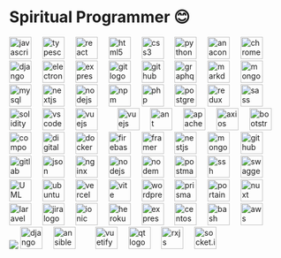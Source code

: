 # Spiritual Programmer 😊

<div align="left">
  <img src="https://cdn.jsdelivr.net/gh/devicons/devicon/icons/javascript/javascript-original.svg" height="40" alt="javascript logo"  />
  <img width="12" />
  <img src="https://cdn.jsdelivr.net/gh/devicons/devicon/icons/typescript/typescript-original.svg" height="40" alt="typescript logo"  />
  <img width="12" />
  <img src="https://cdn.jsdelivr.net/gh/devicons/devicon/icons/react/react-original.svg" height="40" alt="react logo"  />
  <img width="12" />
  <img src="https://cdn.jsdelivr.net/gh/devicons/devicon/icons/html5/html5-original.svg" height="40" alt="html5 logo"  />
  <img width="12" />
  <img src="https://cdn.jsdelivr.net/gh/devicons/devicon/icons/css3/css3-original.svg" height="40" alt="css3 logo"  />
  <img width="12" />
  <img src="https://cdn.jsdelivr.net/gh/devicons/devicon/icons/python/python-original.svg" height="40" alt="python logo"  />
  <img width="12" />
  <img src="https://cdn.jsdelivr.net/gh/devicons/devicon/icons/anaconda/anaconda-original.svg" height="40" alt="anaconda logo"  />
  <img width="12" />
  <img src="https://cdn.jsdelivr.net/gh/devicons/devicon/icons/chrome/chrome-original.svg" height="40" alt="chrome logo"  />
  <img width="12" />
  <img src="https://cdn.jsdelivr.net/gh/devicons/devicon/icons/django/django-plain.svg" height="40" alt="django logo"  />
  <img width="12" />
  <img src="https://cdn.jsdelivr.net/gh/devicons/devicon/icons/electron/electron-original.svg" height="40" alt="electron logo"  />
  <img width="12" />
  <img src="https://cdn.jsdelivr.net/gh/devicons/devicon/icons/express/express-original.svg" height="40" alt="express logo"  />
  <img width="12" />
  <img src="https://cdn.jsdelivr.net/gh/devicons/devicon/icons/git/git-original.svg" height="40" alt="git logo"  />
  <img width="12" />
  <img src="https://cdn.jsdelivr.net/gh/devicons/devicon/icons/github/github-original.svg" height="40" alt="github logo"  />
    <img width="12" />
  <img src="https://cdn.jsdelivr.net/gh/devicons/devicon/icons/graphql/graphql-plain.svg" height="40" alt="graphql logo"  />
  <img width="12" />
  <img src="https://cdn.jsdelivr.net/gh/devicons/devicon/icons/markdown/markdown-original.svg" height="40" alt="markdown logo"  />
  <img width="12" />
  <img src="https://cdn.jsdelivr.net/gh/devicons/devicon/icons/mongodb/mongodb-original.svg" height="40" alt="mongodb logo"  />
  <img width="12" />
  <img src="https://cdn.jsdelivr.net/gh/devicons/devicon/icons/mysql/mysql-original.svg" height="40" alt="mysql logo"  />
  <img width="12" />
  <img src="https://cdn.jsdelivr.net/gh/devicons/devicon/icons/nextjs/nextjs-original.svg" height="40" alt="nextjs logo"  />
  <img width="12" />
  <img src="https://cdn.jsdelivr.net/gh/devicons/devicon/icons/nodejs/nodejs-original.svg" height="40" alt="nodejs logo"  />
  <img width="12" />
  <img src="https://cdn.jsdelivr.net/gh/devicons/devicon/icons/npm/npm-original-wordmark.svg" height="40" alt="npm logo"  />
  <img width="12" />
  <img src="https://cdn.jsdelivr.net/gh/devicons/devicon/icons/php/php-original.svg" height="40" alt="php logo"  />
  <img width="12" />
  <img src="https://cdn.jsdelivr.net/gh/devicons/devicon/icons/postgresql/postgresql-original.svg" height="40" alt="postgresql logo"  />
  <img width="12" />
  <img src="https://cdn.jsdelivr.net/gh/devicons/devicon/icons/redux/redux-original.svg" height="40" alt="redux logo"  />
  <img width="12" />
  <img src="https://cdn.jsdelivr.net/gh/devicons/devicon/icons/sass/sass-original.svg" height="40" alt="sass logo"  />
  <img width="12" />
  <img src="https://cdn.jsdelivr.net/gh/devicons/devicon/icons/solidity/solidity-original.svg" height="40" alt="solidity logo"  />
  <img width="12" />
  <img src="https://cdn.jsdelivr.net/gh/devicons/devicon/icons/vscode/vscode-original.svg" height="40" alt="vscode logo"  />
  <img width="12" />
  <img src="https://cdn.jsdelivr.net/gh/devicons/devicon/icons/vuejs/vuejs-original.svg" height="40" alt="vuejs logo"  />
  <img width="12" />
   <img width="12" />
  <img src="https://cdn.jsdelivr.net/gh/devicons/devicon@latest/icons/angular/angular-original.svg" height="40" alt="vuejs logo"  />
  <img width="12" />
  <img src="https://cdn.jsdelivr.net/gh/devicons/devicon@latest/icons/antdesign/antdesign-original.svg"  height="40" alt="ant design logo" />
    <img width="12" />
  <img src="https://cdn.jsdelivr.net/gh/devicons/devicon@latest/icons/apache/apache-original.svg"  height="40" alt="apache logo" />
    <img width="12" />
            <img src="https://cdn.jsdelivr.net/gh/devicons/devicon@latest/icons/axios/axios-plain.svg"  height="40" alt="axios logo" />
            <img width="12" />
            <img src="https://cdn.jsdelivr.net/gh/devicons/devicon@latest/icons/bootstrap/bootstrap-original.svg"  height="40" alt="bootstrap logo"  />
            <img width="12" />
            <img src="https://cdn.jsdelivr.net/gh/devicons/devicon@latest/icons/composer/composer-original.svg"  height="40" alt="composer logo" />
    <img width="12" />
          <img src="https://cdn.jsdelivr.net/gh/devicons/devicon@latest/icons/digitalocean/digitalocean-original.svg"  height="40" alt="digital ocean logo"  />
  <img width="12" />
            <img src="https://cdn.jsdelivr.net/gh/devicons/devicon@latest/icons/docker/docker-original.svg"  height="40" alt="docker logo" />
            <img width="12" />
            <img src="https://cdn.jsdelivr.net/gh/devicons/devicon@latest/icons/firebase/firebase-original.svg"  height="40" alt="firebase logo" />
            <img width="12" />
            <img src="https://cdn.jsdelivr.net/gh/devicons/devicon@latest/icons/framermotion/framermotion-original.svg"  height="40" alt="framer motion logo" />
            <img width="12" />
            <img src="https://cdn.jsdelivr.net/gh/devicons/devicon@latest/icons/nestjs/nestjs-original.svg"  height="40" alt="nestjs logo"  />
            <img width="12" />
            <img src="https://cdn.jsdelivr.net/gh/devicons/devicon@latest/icons/mongoose/mongoose-original.svg"  height="40" alt="mongoose logo" />
            <img width="12" />
            <img src="https://cdn.jsdelivr.net/gh/devicons/devicon@latest/icons/github/github-original.svg"  height="40" alt="github logo" />
            <img width="12" />
            <img src="https://cdn.jsdelivr.net/gh/devicons/devicon@latest/icons/gitlab/gitlab-original.svg"  height="40" alt="gitlab logo" />
            <img width="12" />
            <img src="https://cdn.jsdelivr.net/gh/devicons/devicon@latest/icons/json/json-original.svg"  height="40" alt="json logo" />
            <img width="12" />
            <img src="https://cdn.jsdelivr.net/gh/devicons/devicon@latest/icons/nginx/nginx-original.svg"  height="40" alt="nginx logo" />
            <img width="12" />
            <img src="https://cdn.jsdelivr.net/gh/devicons/devicon@latest/icons/nodejs/nodejs-original.svg"  height="40" alt="nodejs logo" />
            <img width="12" />
            <img src="https://cdn.jsdelivr.net/gh/devicons/devicon@latest/icons/nodemon/nodemon-original.svg"  height="40" alt="nodemon logo"  />
            <img width="12" />
            <img src="https://cdn.jsdelivr.net/gh/devicons/devicon@latest/icons/postman/postman-original.svg"  height="40" alt="postman logo" />
            <img width="12" />
            <img src="https://cdn.jsdelivr.net/gh/devicons/devicon@latest/icons/ssh/ssh-original.svg"  height="40" alt="ssh logo" />
            <img width="12" />
            <img src="https://cdn.jsdelivr.net/gh/devicons/devicon@latest/icons/swagger/swagger-original.svg"  height="40" alt="swagger logo" />
            <img width="12" />
            <img src="https://cdn.jsdelivr.net/gh/devicons/devicon@latest/icons/unifiedmodelinglanguage/unifiedmodelinglanguage-original.svg"  height="40" alt="UML logo"  />
            <img width="12" />
            <img src="https://cdn.jsdelivr.net/gh/devicons/devicon@latest/icons/ubuntu/ubuntu-original.svg"  height="40" alt="ubuntu logo" />
            <img width="12" />
            <img src="https://cdn.jsdelivr.net/gh/devicons/devicon@latest/icons/vercel/vercel-original.svg"  height="40" alt="vercel logo" />
            <img width="12" />
            <img src="https://cdn.jsdelivr.net/gh/devicons/devicon@latest/icons/vite/vite-original.svg"  height="40" alt="vite logo" />
            <img width="12" />
            <img src="https://cdn.jsdelivr.net/gh/devicons/devicon@latest/icons/wordpress/wordpress-original.svg"  height="40" alt="wordpress logo" />
            <img width="12" />
            <img src="https://cdn.jsdelivr.net/gh/devicons/devicon@latest/icons/prisma/prisma-original.svg"  height="40" alt="prisma logo" />
            <img width="12" />
            <img src="https://cdn.jsdelivr.net/gh/devicons/devicon@latest/icons/portainer/portainer-original.svg"  height="40" alt="portainer logo" />
            <img width="12" />
            <img src="https://cdn.jsdelivr.net/gh/devicons/devicon@latest/icons/nuxtjs/nuxtjs-original.svg"  height="40" alt="nuxt logo" />
            <img width="12" />
            <img src="https://cdn.jsdelivr.net/gh/devicons/devicon@latest/icons/laravel/laravel-original.svg"  height="40" alt="laravel logo" />
            <img width="12" />
            <img src="https://cdn.jsdelivr.net/gh/devicons/devicon@latest/icons/jira/jira-original.svg"  height="40" alt="jira logo" />
            <img width="12" />
            <img src="https://cdn.jsdelivr.net/gh/devicons/devicon@latest/icons/ionic/ionic-original.svg"  height="40" alt="ionic logo"  />
            <img width="12" />
            <img src="https://cdn.jsdelivr.net/gh/devicons/devicon@latest/icons/heroku/heroku-original.svg" height="40" alt="heroku logo"  />
            <img width="12" />
            <img src="https://cdn.jsdelivr.net/gh/devicons/devicon@latest/icons/express/express-original.svg"  height="40" alt="express logo" />
            <img width="12" />
            <img src="https://cdn.jsdelivr.net/gh/devicons/devicon@latest/icons/centos/centos-original.svg"  height="40" alt="centos logo" />
            <img width="12" />
            <img src="https://cdn.jsdelivr.net/gh/devicons/devicon@latest/icons/bash/bash-original.svg"   height="40" alt="bash logo" />
            <img width="12" />
            <img src="https://cdn.jsdelivr.net/gh/devicons/devicon@latest/icons/amazonwebservices/amazonwebservices-original-wordmark.svg" height="40" alt="aws logo"/>
             <img width="12" />
               <img width="12" />
            <img src="https://cdn.jsdelivr.net/g
               <img width="12" />
            <img src="https://cdn.jsdelivr.net/gh/devicons/devicon@latest/icons/djangorest/djangorest-original.svg"  height="40" alt="django rest logo" />
            <img width="12" />
     <img src="https://cdn.jsdelivr.net/gh/devicons/devicon@latest/icons/ansible/ansible-original.svg" height="40" alt="ansible logo"  />
            <img width="12" />
             <img width="12" />
            <img src="https://cdn.jsdelivr.net/gh/devicons/devicon@latest/icons/vuetify/vuetify-original.svg"  height="40" alt="vuetify logo" />
            <img width="12" />
                <img src="https://cdn.jsdelivr.net/gh/devicons/devicon@latest/icons/qt/qt-original.svg"  height="40" alt="qt logo" />
            <img width="12" />
            <img src="https://cdn.jsdelivr.net/gh/devicons/devicon@latest/icons/rxjs/rxjs-original.svg"  height="40" alt="rxjs logo" />
            <img width="12" />
            <img src="https://cdn.jsdelivr.net/gh/devicons/devicon@latest/icons/socketio/socketio-original.svg"  height="40" alt="socket.io logo" />
            <img width="12" />
              
</div>
<br clear="both" />
